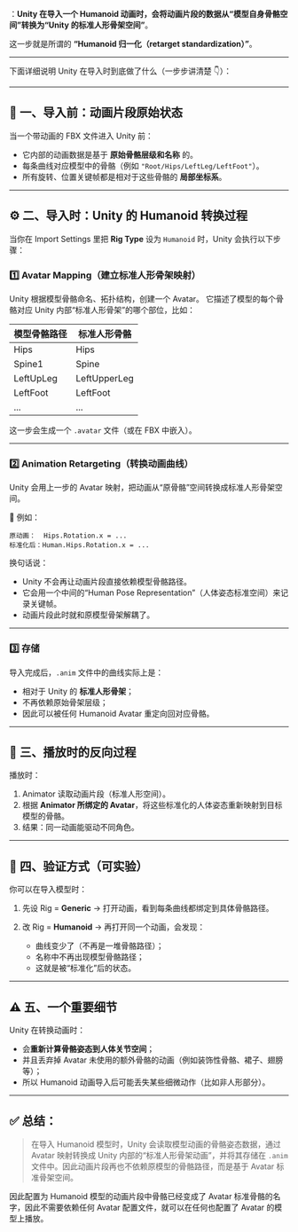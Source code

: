 ：**Unity 在导入一个 Humanoid 动画时，会将动画片段的数据从“模型自身骨骼空间”转换为“Unity 的标准人形骨架空间”**。

这一步就是所谓的 **“Humanoid 归一化（retarget standardization）”**。

---

下面详细说明 Unity 在导入时到底做了什么（一步步讲清楚 👇）：

---

## 🧩 一、导入前：动画片段原始状态

当一个带动画的 FBX 文件进入 Unity 前：

* 它内部的动画数据是基于 **原始骨骼层级和名称** 的。
* 每条曲线对应模型中的骨骼（例如 `"Root/Hips/LeftLeg/LeftFoot"`）。
* 所有旋转、位置关键帧都是相对于这些骨骼的 **局部坐标系**。

---

## ⚙️ 二、导入时：Unity 的 Humanoid 转换过程

当你在 Import Settings 里把 **Rig Type** 设为 `Humanoid` 时，Unity 会执行以下步骤：

### 1️⃣ Avatar Mapping（建立标准人形骨架映射）

Unity 根据模型骨骼命名、拓扑结构，创建一个 Avatar。
它描述了模型的每个骨骼对应 Unity 内部“标准人形骨架”的哪个部位，比如：

| 模型骨骼路径    | 标准人形骨骼       |
| --------- | ------------ |
| Hips      | Hips         |
| Spine1    | Spine        |
| LeftUpLeg | LeftUpperLeg |
| LeftFoot  | LeftFoot     |
| ...       | ...          |

这一步会生成一个 `.avatar` 文件（或在 FBX 中嵌入）。

---

### 2️⃣ Animation Retargeting（转换动画曲线）

Unity 会用上一步的 Avatar 映射，把动画从“原骨骼”空间转换成标准人形骨架空间。

🔹 例如：

```text
原动画：  Hips.Rotation.x = ...
标准化后：Human.Hips.Rotation.x = ...
```

换句话说：

* Unity 不会再让动画片段直接依赖模型骨骼路径。
* 它会用一个中间的“Human Pose Representation”（人体姿态标准空间）来记录关键帧。
* 动画片段此时就和原模型骨架解耦了。

---

### 3️⃣ 存储

导入完成后，`.anim` 文件中的曲线实际上是：

* 相对于 Unity 的 **标准人形骨架**；
* 不再依赖原始骨架层级；
* 因此可以被任何 Humanoid Avatar 重定向回对应骨骼。

---

## 🔁 三、播放时的反向过程

播放时：

1. Animator 读取动画片段（标准人形空间）。
2. 根据 **Animator 所绑定的 Avatar**，将这些标准化的人体姿态重新映射到目标模型的骨骼。
3. 结果：同一动画能驱动不同角色。

---

## 🧠 四、验证方式（可实验）

你可以在导入模型时：

1. 先设 Rig = **Generic** → 打开动画，看到每条曲线都绑定到具体骨骼路径。
2. 改 Rig = **Humanoid** → 再打开同一个动画，会发现：

   * 曲线变少了（不再是一堆骨骼路径）；
   * 名称中不再出现模型骨骼路径；
   * 这就是被“标准化”后的状态。

---

## ⚠️ 五、一个重要细节

Unity 在转换动画时：

* 会**重新计算骨骼姿态到人体关节空间**；
* 并且丢弃掉 Avatar 未使用的额外骨骼的动画（例如装饰性骨骼、裙子、翅膀等）；
* 所以 Humanoid 动画导入后可能丢失某些细微动作（比如非人形部分）。

---

## ✅ 总结：

> 在导入 Humanoid 模型时，Unity 会读取模型动画的骨骼姿态数据，通过 Avatar 映射转换成 Unity 内部的“标准人形骨架动画”，并将其存储在 `.anim` 文件中。因此动画片段再也不依赖原模型的骨骼路径，而是基于 Avatar 标准骨架空间。

因此配置为 Humanoid 模型的动画片段中骨骼已经变成了 Avatar 标准骨骼的名字，因此不需要依赖任何 Avatar 配置文件，就可以在任何也配置了 Avatar 的模型上播放。
